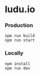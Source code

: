# ludu.io

### Production
```
npm run build
npm run start
```

### Locally
```
npm install
npm run dev
```

